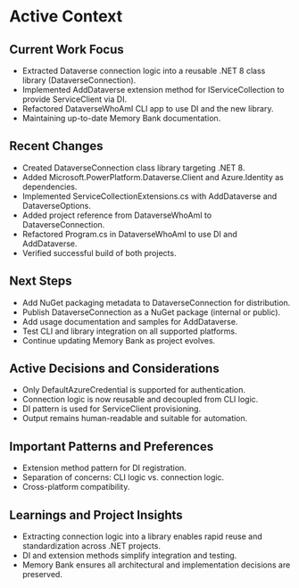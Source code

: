 # Active Context

## Current Work Focus
- Extracted Dataverse connection logic into a reusable .NET 8 class library (DataverseConnection).
- Implemented AddDataverse extension method for IServiceCollection to provide ServiceClient via DI.
- Refactored DataverseWhoAmI CLI app to use DI and the new library.
- Maintaining up-to-date Memory Bank documentation.

## Recent Changes
- Created DataverseConnection class library targeting .NET 8.
- Added Microsoft.PowerPlatform.Dataverse.Client and Azure.Identity as dependencies.
- Implemented ServiceCollectionExtensions.cs with AddDataverse and DataverseOptions.
- Added project reference from DataverseWhoAmI to DataverseConnection.
- Refactored Program.cs in DataverseWhoAmI to use DI and AddDataverse.
- Verified successful build of both projects.

## Next Steps
- Add NuGet packaging metadata to DataverseConnection for distribution.
- Publish DataverseConnection as a NuGet package (internal or public).
- Add usage documentation and samples for AddDataverse.
- Test CLI and library integration on all supported platforms.
- Continue updating Memory Bank as project evolves.

## Active Decisions and Considerations
- Only DefaultAzureCredential is supported for authentication.
- Connection logic is now reusable and decoupled from CLI logic.
- DI pattern is used for ServiceClient provisioning.
- Output remains human-readable and suitable for automation.

## Important Patterns and Preferences
- Extension method pattern for DI registration.
- Separation of concerns: CLI logic vs. connection logic.
- Cross-platform compatibility.

## Learnings and Project Insights
- Extracting connection logic into a library enables rapid reuse and standardization across .NET projects.
- DI and extension methods simplify integration and testing.
- Memory Bank ensures all architectural and implementation decisions are preserved.
